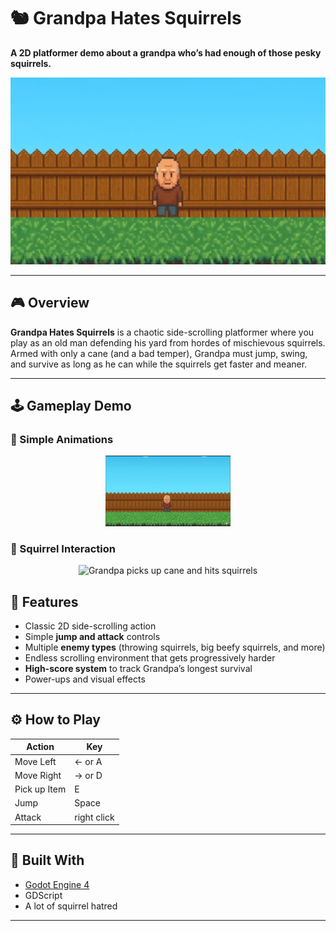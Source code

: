 # 🐿️ Grandpa Hates Squirrels
**A 2D platformer demo about a grandpa who’s had enough of those pesky squirrels.**

![Grandpa Logo Banner](Grandpa-Hates-Squirrels.png)

---

## 🎮 Overview
**Grandpa Hates Squirrels** is a chaotic side-scrolling platformer where you play as an old man defending his yard from hordes of mischievous squirrels.  
Armed with only a cane (and a bad temper), Grandpa must jump, swing, and survive as long as he can while the squirrels get faster and meaner.

---

## 🕹️ Gameplay Demo

### 👴 Simple Animations
<p align="center">
  <img src="grandpa_hates_squirrels.gif" alt="Grandpa Animations" width="200"/>
</p>

### 👴 Squirrel Interaction
<p align="center">
  <img src="grandpa_hates_squirrels_2.gif" alt="Grandpa picks up cane and hits squirrels" width="200"/>
</p>


## 🧱 Features
- Classic 2D side-scrolling action  
- Simple **jump and attack** controls  
- Multiple **enemy types** (throwing squirrels, big beefy squirrels, and more)  
- Endless scrolling environment that gets progressively harder  
- **High-score system** to track Grandpa’s longest survival  
- Power-ups and visual effects  

---

## ⚙️ How to Play
| Action | Key |
|--------|-----|
| Move Left | ← or A |
| Move Right | → or D |
| Pick up Item | E |
| Jump | Space |
| Attack | right click |
---

## 🧩 Built With
- [Godot Engine 4](https://godotengine.org/)  
- GDScript  
- A lot of squirrel hatred  

---

